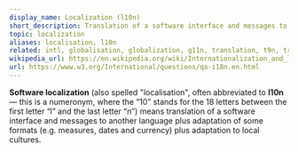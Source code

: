 ```yaml
---
display_name: Localization (l10n)
short_description: Translation of a software interface and messages to another language plus to work with local cultures.
topic: localization
aliases: localisation, l10n
related: intl, globalisation, globalization, g11n, translation, t9n, translate, m17n
wikipedia_url: https://en.wikipedia.org/wiki/Internationalization_and_localization
url: https://www.w3.org/International/questions/qa-i18n.en.html
---
```

**Software localization** (also spelled "localisation", often abbreviated to **l10n** — this is a numeronym, where the “10” stands for the 18 letters between the first letter “l” and the last letter “n”) means translation of a software interface and messages to another language plus adaptation of some formats (e.g. measures, dates and currency) plus adaptation to local cultures.
